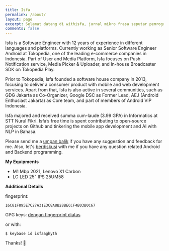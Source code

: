 ```yaml
---
title: Isfa 
permalink: /about/
layout: page
excerpt: Selamat datang di withisfa, jurnal mikro frasa seputar pemrograman Android dan Backend.
comments: false
---
```


Isfa is a Software Engineer with 12 years of experience in different languages and platforms. Currently working as Senior Software Engineer Android at Tokopedia, one of the leading e-commerce companies in Indonesia. Part of User and Media Platform, Isfa focuses on Push Notification service, Media Picker & Uploader, and In-house Broadcaster SDK on Tokopedia Play.

Prior to Tokopedia, Isfa founded a software house company in 2013, focusing to deliver a consumer product with mobile and web development services. Apart from that, Isfa is also active in several communities, such as GDG Jakarta as Co-Organizer, Google DSC as Former Lead, AEJ (Android Enthusiast Jakarta) as Core team, and part of members of Android VIP Indonesia.

Isfa majored and received summa cum-laude (3.99 GPA) in Informatics at STT Nurul Fikri. Isfa’s free time is spent contributing to open-source projects on Github and tinkering the mobile app development and AI with NLP in Bahasa.

Please send me a [umpan balik](http://github.com/isfaaghyth/withisfa/issues/new) if you have any suggestion and feedback for me. Also, let's [berdiskusi](https://github.com/isfaaghyth/withisfa/discussions) with me if you have any question related Android and Backend programming.

**My Equipments**
- M1 Mbp 2021, Lenovo X1 Carbon
- LG LED 25" IPS 25UM58


**Additional Details**

fingerprint:
```
16C81F895E7C27A31E3C8A8B28BECCF4B03B0C67
```

GPG keys: 
[dengan fingerprint diatas](https://keybase.io/isfaaghyth/pgp_keys.asc?fingerprint=16c81f895e7c27a31e3c8a8b28beccf4b03b0c67)

or with:
```
$ keybase id isfaaghyth
```

Thanks! 🌴
